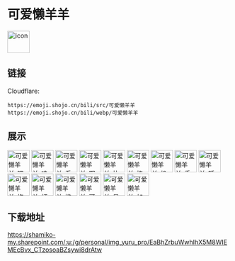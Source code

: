 # 可爱懒羊羊
<img src="https://emoji.shojo.cn/bili/src/可爱懒羊羊/icon.png" width="50" height="50" alt="icon">

## 链接
Cloudflare:
```
https://emoji.shojo.cn/bili/src/可爱懒羊羊
https://emoji.shojo.cn/bili/webp/可爱懒羊羊
```
## 展示
<img src="https://emoji.shojo.cn/bili/src/可爱懒羊羊/可爱懒羊羊-嘿嘿.png" width="50" height="50" alt="可爱懒羊羊-嘿嘿">
<img src="https://emoji.shojo.cn/bili/src/可爱懒羊羊/可爱懒羊羊-哇哦.png" width="50" height="50" alt="可爱懒羊羊-哇哦">
<img src="https://emoji.shojo.cn/bili/src/可爱懒羊羊/可爱懒羊羊-看看.png" width="50" height="50" alt="可爱懒羊羊-看看">
<img src="https://emoji.shojo.cn/bili/src/可爱懒羊羊/可爱懒羊羊-啊这.png" width="50" height="50" alt="可爱懒羊羊-啊这">
<img src="https://emoji.shojo.cn/bili/src/可爱懒羊羊/可爱懒羊羊-比耶.png" width="50" height="50" alt="可爱懒羊羊-比耶">
<img src="https://emoji.shojo.cn/bili/src/可爱懒羊羊/可爱懒羊羊-挠头.png" width="50" height="50" alt="可爱懒羊羊-挠头">
<img src="https://emoji.shojo.cn/bili/src/可爱懒羊羊/可爱懒羊羊-投降.png" width="50" height="50" alt="可爱懒羊羊-投降">
<img src="https://emoji.shojo.cn/bili/src/可爱懒羊羊/可爱懒羊羊-委屈.png" width="50" height="50" alt="可爱懒羊羊-委屈">
<img src="https://emoji.shojo.cn/bili/src/可爱懒羊羊/可爱懒羊羊-睡啦.png" width="50" height="50" alt="可爱懒羊羊-睡啦">
<img src="https://emoji.shojo.cn/bili/src/可爱懒羊羊/可爱懒羊羊-抱抱.png" width="50" height="50" alt="可爱懒羊羊-抱抱">
<img src="https://emoji.shojo.cn/bili/src/可爱懒羊羊/可爱懒羊羊-打脸.png" width="50" height="50" alt="可爱懒羊羊-打脸">
<img src="https://emoji.shojo.cn/bili/src/可爱懒羊羊/可爱懒羊羊-尴尬.png" width="50" height="50" alt="可爱懒羊羊-尴尬">
<img src="https://emoji.shojo.cn/bili/src/可爱懒羊羊/可爱懒羊羊-可爱.png" width="50" height="50" alt="可爱懒羊羊-可爱">
<img src="https://emoji.shojo.cn/bili/src/可爱懒羊羊/可爱懒羊羊-呆住.png" width="50" height="50" alt="可爱懒羊羊-呆住">
<img src="https://emoji.shojo.cn/bili/src/可爱懒羊羊/可爱懒羊羊-加油.png" width="50" height="50" alt="可爱懒羊羊-加油">

## 下载地址

https://shamiko-my.sharepoint.com/:u:/g/personal/img_yuru_pro/EaBhZrbuWwhIhX5M8WIEMEcBvx_CTzosoaBZsywi8drAtw